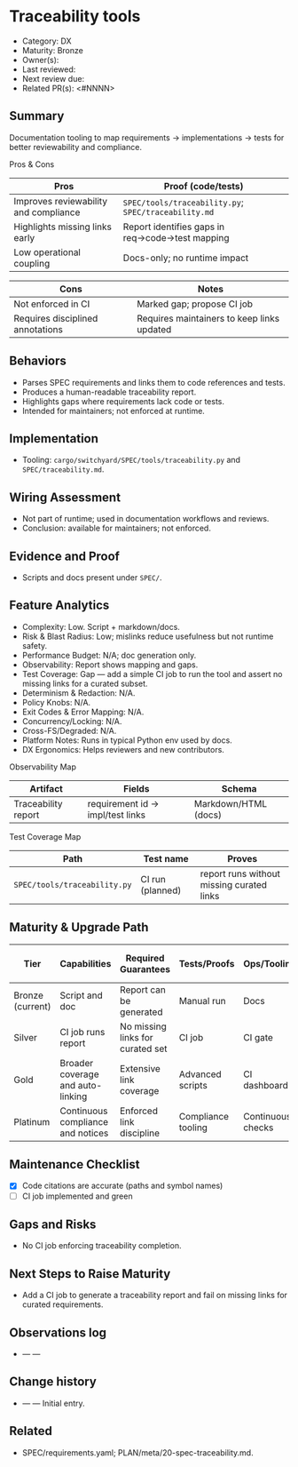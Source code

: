 # Traceability tools

- Category: DX
- Maturity: Bronze
- Owner(s): <owner>
- Last reviewed: <YYYY-MM-DD>
- Next review due: <YYYY-MM-DD>
- Related PR(s): <#NNNN>

## Summary

Documentation tooling to map requirements → implementations → tests for better reviewability and compliance.

Pros & Cons

| Pros | Proof (code/tests) |
| --- | --- |
| Improves reviewability and compliance | `SPEC/tools/traceability.py`; `SPEC/traceability.md` |
| Highlights missing links early | Report identifies gaps in req→code→test mapping |
| Low operational coupling | Docs-only; no runtime impact |

| Cons | Notes |
| --- | --- |
| Not enforced in CI | Marked gap; propose CI job |
| Requires disciplined annotations | Requires maintainers to keep links updated |

## Behaviors

- Parses SPEC requirements and links them to code references and tests.
- Produces a human-readable traceability report.
- Highlights gaps where requirements lack code or tests.
- Intended for maintainers; not enforced at runtime.

## Implementation

- Tooling: `cargo/switchyard/SPEC/tools/traceability.py` and `SPEC/traceability.md`.

## Wiring Assessment

- Not part of runtime; used in documentation workflows and reviews.
- Conclusion: available for maintainers; not enforced.

## Evidence and Proof

- Scripts and docs present under `SPEC/`.

## Feature Analytics

- Complexity: Low. Script + markdown/docs.
- Risk & Blast Radius: Low; mislinks reduce usefulness but not runtime safety.
- Performance Budget: N/A; doc generation only.
- Observability: Report shows mapping and gaps.
- Test Coverage: Gap — add a simple CI job to run the tool and assert no missing links for a curated subset.
- Determinism & Redaction: N/A.
- Policy Knobs: N/A.
- Exit Codes & Error Mapping: N/A.
- Concurrency/Locking: N/A.
- Cross-FS/Degraded: N/A.
- Platform Notes: Runs in typical Python env used by docs.
- DX Ergonomics: Helps reviewers and new contributors.

Observability Map

| Artifact | Fields | Schema |
| --- | --- | --- |
| Traceability report | requirement id → impl/test links | Markdown/HTML (docs) |

Test Coverage Map

| Path | Test name | Proves |
| --- | --- | --- |
| `SPEC/tools/traceability.py` | CI run (planned) | report runs without missing curated links |

## Maturity & Upgrade Path

| Tier | Capabilities | Required Guarantees | Tests/Proofs | Ops/Tooling | Relationship to Previous Tier |
| --- | --- | --- | --- | --- | --- |
| Bronze (current) | Script and doc | Report can be generated | Manual run | Docs | Additive |
| Silver | CI job runs report | No missing links for curated set | CI job | CI gate | Additive |
| Gold | Broader coverage and auto-linking | Extensive link coverage | Advanced scripts | CI dashboards | Additive |
| Platinum | Continuous compliance and notices | Enforced link discipline | Compliance tooling | Continuous checks | Additive |

## Maintenance Checklist

- [x] Code citations are accurate (paths and symbol names)
- [ ] CI job implemented and green

## Gaps and Risks

- No CI job enforcing traceability completion.

## Next Steps to Raise Maturity

- Add a CI job to generate a traceability report and fail on missing links for curated requirements.

## Observations log

- <YYYY-MM-DD> — <author> — <note>

## Change history

- <YYYY-MM-DD> — <author> — Initial entry.

## Related

- SPEC/requirements.yaml; PLAN/meta/20-spec-traceability.md.
